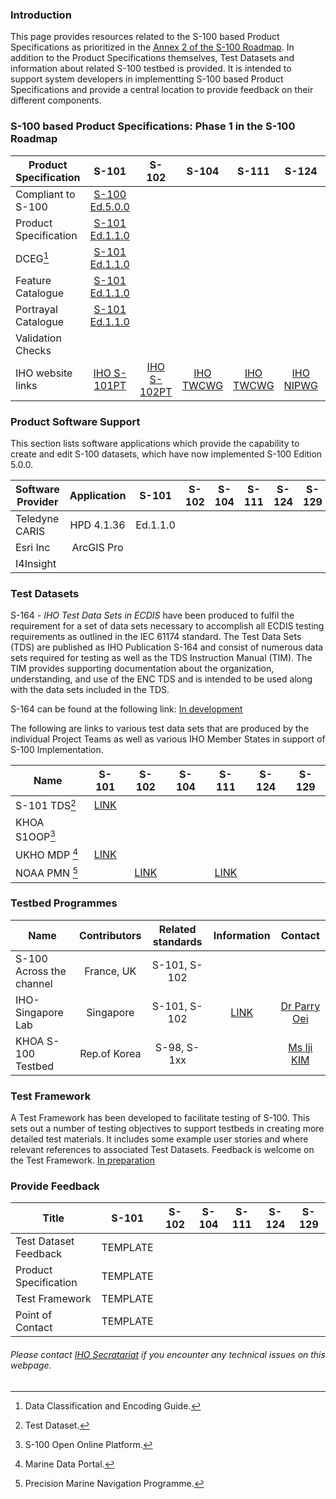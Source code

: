 ### Introduction
This page provides resources related to the S-100 based Product Specifications as prioritized in the [Annex 2 of the S-100 Roadmap](https://iho.int/uploads/user/About%20IHO/Council/S-100_ImplementationStrategy/S-100%20Roadmap_Annex_2_v2.0_July2022.pdf). In addition to the Product Specifications themselves, Test Datasets and information about related S-100 testbed is provided. It is intended to support system developers in implementting S-100 based Product Specifications and provide a central location to provide feedback on their different components.

### S-100 based Product Specifications: Phase 1 in the S-100 Roadmap

| Product Specification | S-101            | S-102       |  S-104    |  S-111    |  S-124    |  S-129    |      
| ----------------------|:----------------:|:-----------:|:---------:|:---------:|:---------:|:---------:|
| Compliant to S-100    | [S-100 Ed.5.0.0] |             |           |           |           |           |
| Product Specification | [S-101 Ed.1.1.0] |             |           |           |           |           |
| DCEG[^1]              | [S-101 Ed.1.1.0] |             |           |           |           |           |
| Feature Catalogue     | [S-101 Ed.1.1.0] |             |           |           |           |           |
| Portrayal Catalogue   | [S-101 Ed.1.1.0] |             |           |           |           |           |
| Validation Checks     |                  |             |           |           |           |           |
| IHO website links     | [IHO S-101PT]    |[IHO S-102PT]| [IHO TWCWG]| [IHO TWCWG] |[IHO NIPWG] | [IHO S-129PT]|

[S-100 Ed.5.0.0]:https://registry.iho.int/productspec/view.do?idx=194&product_ID=S-100&statusS=5&domainS=ALL&category=product_ID&searchValue=
[S-101 Ed.1.1.0]:https://registry.iho.int/productspec/view.do?idx=78&product_ID=S-101&statusS=5&domainS=ALL&category=product_ID&searchValue=

[IHO S-101PT]:https://iho.int/en/s-101-project-team-1 
[IHO S-102PT]:https://iho.int/en/s-102-project-team-1
[IHO S-129PT]:https://iho.int/en/resources-0-0-0
[IHO TWCWG]:https://iho.int/en/twcwg
[IHO NIPWG]:https://iho.int/en/nipwg


### Product Software Support
This section lists software applications which provide the capability to create and edit S-100 datasets, which have now implemented S-100 Edition 5.0.0.


| Software Provider      | Application| S-101    | S-102    |  S-104    |  S-111    |  S-124    |  S-129    |      
| -----------------------|:----------:|:--------:|:---------:|:---------:|:---------:|:--------:|:---------:|
| Teledyne CARIS         |HPD 4.1.36  |Ed.1.1.0  |           |           |           |          |           |
| Esri Inc               |ArcGIS Pro  |          |           |           |           |          |           |
| I4Insight              |            |          |           |           |           |          |           |



### Test Datasets
S-164 *- IHO Test Data Sets in ECDIS* have been produced to fulfil the requirement for a set of data sets necessary to accomplish all ECDIS testing requirements as outlined in the IEC 61174 standard.  The Test Data Sets (TDS) are published as IHO Publication S-164 and consist of numerous data sets required for testing as well as the TDS Instruction Manual (TIM).  The TIM provides supporting documentation about the organization, understanding, and use of the ENC TDS and is intended to be used along with the data sets included in the TDS. 

S-164 can be found at the following link: [In development][S-164 webpage In development]

[S-164 webpage In development]:https://github.com/iho-ohi/S-164-Sub-Group 

The following are links to various test data sets that are produced by the individual Project Teams as well as various IHO Member States in support of S-100 Implementation. 


| Name           | S-101           | S-102           |  S-104    |  S-111         |  S-124    |  S-129    |      
| ---------------|:---------------:|:---------------:|:---------:|:--------------:|:---------:|:---------:|
| S-101 TDS[^2]  |[LINK][S101TDS]  |                 |           |                |           |           |
| KHOA S1OOP[^3] |                 |                 |           |                |           |           |
| UKHO MDP  [^4] | [LINK][UKHO TDS]|                 |           |                |           |           |
| NOAA PMN  [^5] |                 |[LINK][NOAA TDS] |           |[LINK][NOAA TDS]|           |           |

[S101TDS]: https://github.com/iho-ohi/S-101-Test-Datasets 
[UKHO TDS]: https://datahub.admiralty.co.uk/portal/apps/sites/#/marine-data-portal/pages/s-100
[NOAA TDS]: https://beta.marinenavigation.noaa.gov/gateway/



### Testbed Programmes

|  Name                     | Contributors      | Related standards    |  Information    | Contact        |       
| --------------------------|:-----------------:|:--------------------:|:---------------:|:--------------:|
| S-100 Across the channel  |France, UK         | S-101, S-102         |                 |                |   
| IHO-Singapore Lab         | Singapore         | S-101, S-102         | [LINK][Lab LINK]|[Dr Parry Oei]  |
| KHOA S-100 Testbed        | Rep.of Korea      | S-98, S-1xx          |                 |[Ms Iji KIM]    |   

[Lab LINK]: https://iho.int/en/projects 
[Dr Parry Oei]:mailto:Parry_OEI@mpa.gov.sg
[Ms Iji KIM]:mailto:izzykim@korea.kr




### Test Framework

A Test Framework has been developed to facilitate testing of S-100. This sets out a number of testing objectives to support testbeds in creating more detailed test materials. It includes some example user stories and where relevant references to associated Test Datasets. Feedback is welcome on the Test Framework. [In preparation](https://iho-ohi.github.io/S100Resources/)


### Provide Feedback

| Title                  | S-101      | S-102    |  S-104    |  S-111    |  S-124    |  S-129    |      
| -----------------------|:----------:|:--------:|:---------:|:---------:|:---------:|:---------:|
| Test Dataset Feedback  |TEMPLATE    |          |           |           |           |           |
| Product Specification  | TEMPLATE   |          |           |           |           |           |
| Test Framework         | TEMPLATE   |          |           |           |           |           |
| Point of Contact       | TEMPLATE   |          |           |           |           |           |


[^1]: Data Classification and Encoding Guide.
[^2]: Test Dataset.
[^3]: S-100 Open Online Platform.
[^4]: Marine Data Portal.
[^5]: Precision Marine Navigation Programme.


    
###### *Please contact [IHO Secratariat](mailto:yong.baek@iho.int "Mr.Yong BAEK") if you encounter any technical issues on this webpage.*
